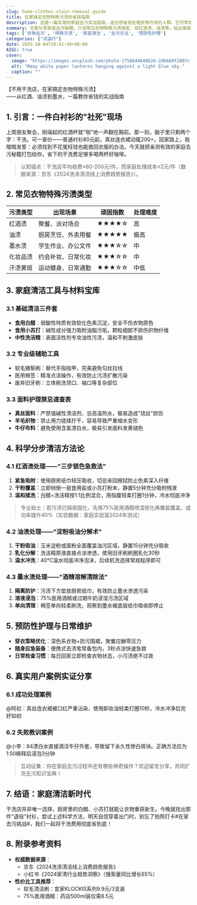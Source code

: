 ```yaml
---
slug: home-clothes-stain-removal-guide
title: 在家搞定衣物特殊污渍的省钱指南
description: 这是一篇实用的家庭去污实战指南，适合想省钱处理衣物污渍的人群。它列举常见特殊污渍，提供清洁工具和材料清单，包含不同面料护理禁忌。详细介绍各类污渍处理步骤，还有预防性建议和真实案例，让你在家就能搞定衣物污渍。
summary: 文章分享家庭去污秘籍，介绍常见衣物特殊污渍类型，如红酒渍、油渍等。给出家庭清洁工具与材料，阐述不同污渍的处理方法，还提及预防性护理、日常维护及用户案例，助你省干洗费。
tags: ['衣物去污', '特殊污渍', '家庭清洁', '去污方法', '预防性护理']
categories: ["试运行"]
date: 2025-10-04T20:41:49+08:00
AIGC: true
cover:
  image: "https://images.unsplash.com/photo-1758644648626-2db669f2807c?crop=entropy&cs=tinysrgb&fit=max&fm=jpg&ixid=M3w4MTEzODh8MHwxfHJhbmRvbXx8fHx8fHx8fDE3NTk1ODE2MDJ8&ixlib=rb-4.1.0&q=80&w=1080"
  alt: "Many white paper lanterns hanging against a light blue sky."
  caption: ""
---
```

【不用干洗店，在家搞定衣物特殊污渍】  
——从红酒、油渍到墨水，一篇教你省钱的实战指南

## 1. 引言：一件白衬衫的"社死"现场  
上周朋友聚会，刚端起的红酒杯就"啪"地一声翻在胸前。那一刻，脑子里只剩两个字：干洗。可一查价——普通衬衫80元起，真丝连衣裙动辄200+。回家路上，我暗暗发誓：必须找到不花冤枉钱也能救回衣服的办法。今天就把亲测有效的家庭去污秘籍打包给你，省下的干洗费足够多喝两杯好咖啡。

> 认知锚点：干洗店平均收费≈80-200元/件，而家庭处理成本≤2元/件（数据来源：京东《2024洗涤清洁线上消费趋势报告》）。

## 2. 常见衣物特殊污渍类型  
| 污渍类型 | 出现场景 | 顽固指数 | 处理难度 |
|---|---|---|---|
| 红酒渍 | 聚餐、派对场合 | ★★★★☆ | 高 |
| 油渍 | 厨房烹饪、外卖用餐 | ★★★★★ | 极高 |
| 墨水渍 | 学生作业、办公文件 | ★★★☆☆ | 中 |
| 化妆品渍 | 约会补妆、日常化妆 | ★★★☆☆ | 中 |
| 汗渍黄斑 | 运动健身、日常通勤 | ★★★☆☆ | 中低 |

## 3. 家庭清洁工具与材料宝库
### 3.1 基础清洁三件套  
- **食用白醋**：弱酸性特质有效软化色素沉淀，安全不伤衣物原色
- **食用小苏打**：碱性成分强力吸附油脂污垢，颗粒细腻不损伤织物纤维  
- **中性洗洁精**：表面活性剂专攻油性污渍，温和不刺激皮肤

### 3.2 专业级辅助工具  
- 软毛猪鬃刷：替代手指指甲，完美避免勾丝拉线
- 医用棉签：精准点涂操作，有效防止污渍扩散污染
- 废弃旧牙刷：立体刷洗领口、袖口等复杂部位

### 3.3 面料护理禁忌速查表  
- **真丝面料**：严禁强碱性清洁剂、忌高温热水，极易造成"烧丝"损伤
- **羊毛织物**：禁止用力搓揉拧干，容易导致严重缩水变形
- **牛仔布料**：避免使用含氯漂白水，极易引发面料发黄褪色

## 4. 科学分步清洁方法论
### 4.1 红酒渍处理——"三步锁色急救法"  
1. **紧急吸附**：使用厨房纸巾轻压吸收，切忌来回擦拭防止色素深入纤维
2. **干粉覆盖**：立即倾倒一层食用盐或小苏打粉末，静置5分钟充分吸附残液
3. **温和揉洗**：白醋+洗洁精按1:1比例混合，用指腹轻柔打圈1分钟，冷水彻底冲净

> 专业贴士：若污渍已隔夜固化，先用75%医用酒精喷湿软化再撒盐覆盖，成功率提升40%（实验数据：家庭实验室2024年测试）

### 4.2 油渍处理——"淀粉吸油分解术"  
1. **干粉吸油**：玉米淀粉或面粉全面覆盖油污区域，静置15分钟充分吸收
2. **乳化分解**：洗洁精原液直接点涂渗透，使用旧牙刷刷圈乳化30秒
3. **温水冲洗**：40℃温水彻底冲净泡沫，后续机洗选择常规程序即可

### 4.3 墨水渍处理——"酒精溶解清除法"  
1. **隔离防护**：污渍下方垫放厨房纸巾，有效防止墨水渗透污染
2. **溶液浸泡**：75%医用酒精或过期牛奶浸湿污渍区域
3. **单向清理**：棉签单向轻柔刷洗，观察到墨水被底层纸巾吸收即停止

## 5. 预防性护理与日常维护
- **穿衣策略优化**：深色系衣物+防污围裙，聚餐应酬零压力
- **随身应急装备**：便携式去渍笔常备包内，3秒点涂快速急救
- **日常检查习惯**：每日回家立即检查衣物状态，小污渍绝不过夜

## 6. 真实用户案例实证分享
### 6.1 成功处理案例  
@阿初：真丝连衣裙被口红严重沾染，使用卸妆油轻柔打圈10秒，冷水冲净后完好如初

### 6.2 失败教训案例  
@小李：84漂白水直接滴注牛仔外套，导致留下永久性惨白斑块。正确方法应为1:50稀释后浸泡3分钟

> 互动征集：你在家庭去污过程中还有哪些神奇操作？欢迎留言分享，共同扩充去污知识宝典！

## 7. 结语：家庭清洁新时代  
干洗店并非唯一选择，厨房里的白醋、小苏打就能让衣物重获新生。今晚就找出那件"退役"衬衫，尝试上述科学方法，明天自信穿着出门时，别忘了拍照打卡#在家去污挑战#，我们一起将干洗费用彻底省到底！

## 8. 附录参考资料
- **权威数据来源**：  
  - 京东《2024洗涤清洁线上消费趋势报告》  
  - 小红书《2024家清行业趋势洞察》（搜索量同比增长65%）
- **性价比工具推荐**：  
  - 软毛清洁刷：宜家KLOCKIS系列9.9元/3支装  
  - 75%医用酒精：药店500ml装仅需8.5元
    